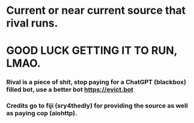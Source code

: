 # Current or near current source that rival runs.
# GOOD LUCK GETTING IT TO RUN, LMAO.

### Rival is a piece of shit, stop paying for a ChatGPT (blackbox) filled bot, use a better bot https://evict.bot
### Credits go to fiji (sry4thedly) for providing the source as well as paying cop (aiohttp).